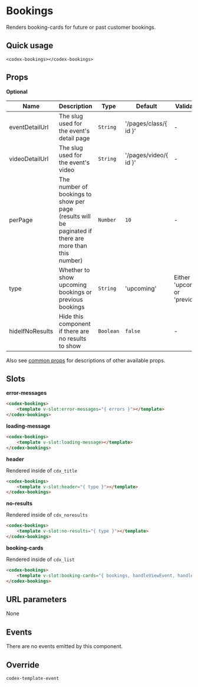 # Bookings

Renders booking-cards for future or past customer bookings.

## Quick usage

```vue
<codex-bookings></codex-bookings>
```

## Props

**Optional**

| Name | Description | Type | Default | Validation |
| - | - | - | - | - |
| eventDetailUrl | The slug used for the event's detail page | `String` | '/pages/class/{ id }' | - |
| videoDetailUrl | The slug used for the event's video | `String` | '/pages/video/{ id }' | - |
| perPage | The number of bookings to show per page (results will be paginated if there are more than this number) | `Number` | `10` | - |
| type | Whether to show upcoming bookings or previous bookings | `String` | 'upcoming' | Either 'upcoming' or 'previous' |
| hideIfNoResults | Hide this component if there are no results to show | `Boolean` | `false` | - |

Also see [common props](./shared/CommonProps.md) for descriptions of other available props.

## Slots

**error-messages**

```html
<codex-bookings>
	<template v-slot:error-messages="{ errors }"></template>
</codex-bookings>
```

**loading-message**

```html
<codex-bookings>
	<template v-slot:loading-message></template>
</codex-bookings>
```

**header**

Rendered inside of `cdx_title`
```html
<codex-bookings>
	<template v-slot:header="{ type }"></template>
</codex-bookings>
```

**no-results**   

Rendered inside of `cdx_noresults`
```html
<codex-bookings>
	<template v-slot:no-results="{ type }"></template>
</codex-bookings>
```

**booking-cards**   

Rendered inside of `cdx_list`
```html
<codex-bookings>
	<template v-slot:booking-cards="{ bookings, handleViewEvent, handleCancel, handleWatch, handleJoinZoom }"></template>
</codex-bookings>
```

## URL parameters

None

## Events

There are no events emitted by this component.

## Override

`
codex-template-event
`

